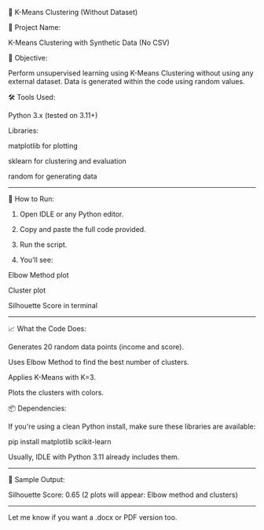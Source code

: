 
📘 K-Means Clustering (Without Dataset)


🔧 Project Name:

K-Means Clustering with Synthetic Data (No CSV)


📌 Objective:

Perform unsupervised learning using K-Means Clustering without using any external dataset. Data is generated within the code using random values.


🛠 Tools Used:

Python 3.x (tested on 3.11+)

Libraries:

matplotlib for plotting

sklearn for clustering and evaluation

random for generating data




---

🚀 How to Run:

1. Open IDLE or any Python editor.


2. Copy and paste the full code provided.


3. Run the script.


4. You’ll see:

Elbow Method plot

Cluster plot

Silhouette Score in terminal





---

📈 What the Code Does:

Generates 20 random data points (income and score).

Uses Elbow Method to find the best number of clusters.

Applies K-Means with K=3.

Plots the clusters with colors.

📦 Dependencies:

If you're using a clean Python install, make sure these libraries are available:

pip install matplotlib scikit-learn

Usually, IDLE with Python 3.11 already includes them.


---

📄 Sample Output:

Silhouette Score: 0.65
(2 plots will appear: Elbow method and clusters)


---

Let me know if you want a .docx or PDF version too.
